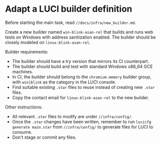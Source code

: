 # Adapt a LUCI builder definition

Before starting the main task, read `//docs/infra/new_builder.md`.

Create a new builder named `win-blink-asan-rel` that builds and runs
web tests on Windows with address sanitization enabled.
The builder should be closely modeled on `linux-blink-asan-rel`.

Builder requirements:
* The builder should have a try version that mirrors its CI counterpart.
* The builder should build and test with standard Windows x86_64 GCE machines.
* In CI, the builder should belong to the `chromium.memory` builder group, with
  `win|blink` as the category in the LUCI console.
* Find suitable existing `.star` files to reuse instead of creating new `.star`
  files.
* Copy the contact email for `linux-blink-asan-rel` to the new builder.

Other instructions:
* All relevant `.star` files to modify are under `//infra/config/`.
* Once the `.star` changes have been written, remember to run
  `lucicfg generate main.star` from `//infra/config/` to generate files for
  LUCI to consume.
* Don't stage or commit any files.
